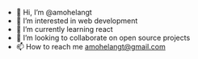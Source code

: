 - 👋 Hi, I’m @amohelangt
- 👀 I’m interested in web development
- 🌱 I’m currently learning react
- 💞️ I’m looking to collaborate on open source projects
- 📫 How to reach me amohelangt@gmail.com

<!---
amohelangt/amohelangt is a ✨ special ✨ repository because its `README.md` (this file) appears on your GitHub profile.
You can click the Preview link to take a look at your changes.
--->

